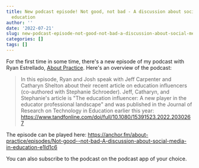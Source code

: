```yaml
---
title: New podcast episode! Not good, not bad - A discussion about social media in
  education
author: ''
date: '2022-07-21'
slug: new-podcast-episode-not-good-not-bad-a-discussion-about-social-media-in-education
categories: []
tags: []
---
```


For the first time in some time, there's a new episode of my podcast with Ryan Estrellado, [About Practice](https://anchor.fm/about-practice). Here's an overview of the podcast:

> In this episode, Ryan and Josh speak with Jeff Carpenter and Catharyn Shelton about their recent article on education influencers (co-authored with Stephanie Schroeder). Jeff, Catharyn, and Stephanie's article is "The education influencer: A new player in the educator professional landscape" and was published in the Journal of Research on Technology in Education earlier this year: https://www.tandfonline.com/doi/full/10.1080/15391523.2022.2030267

The episode can be played here: https://anchor.fm/about-practice/episodes/Not-good--not-bad-A-discussion-about-social-media-in-education-e1ld1c6

You can also subscribe to the podcast on the podcast app of your choice.